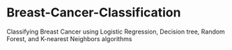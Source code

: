 # Breast-Cancer-Classification
Classifying Breast Cancer using Logistic Regression, Decision tree, Random Forest, and K-nearest Neighbors algorithms
